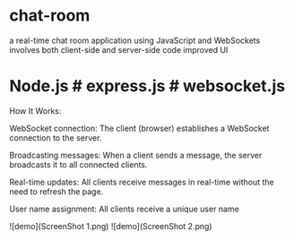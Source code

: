 # chat-room
a real-time chat room application using JavaScript and WebSockets involves both client-side and server-side code
improved UI
# Node.js  # express.js  # websocket.js
How It Works:

WebSocket connection: The client (browser) establishes a WebSocket connection to the server.

Broadcasting messages: When a client sends a message, the server broadcasts it to all connected clients.

Real-time updates: All clients receive messages in real-time without the need to refresh the page.

User name assignment: All clients receive a unique user name


![demo](ScreenShot 1.png)
![demo](ScreenShot 2.png)
